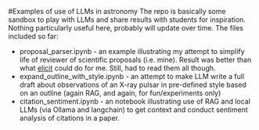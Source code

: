 #Examples of use of LLMs in astronomy
The repo is basically some sandbox to play with LLMs and share results with students for inspiration.
Nothing particularly useful here, probably will update over time. The files included so far:

* proposal_parser.ipynb - an example illustrating my attempt to simplify life of reviewer of scientific proposals (i.e. mine). Result was better than what [elicit](https://elicit.com) could do for me. Still, had to read them all though. 
* expand\_outline\_with_style.ipynb - an attempt to make LLM write a full draft about observations of an X-ray pulsar in pre-defined style based on an outline (again RAG, and again, for fun/experiments only)
* citation\_sentiment.ipynb - an notebook illustrating use of RAG and local LLMs (via Ollama and langchain) to get context and conduct sentiment analysis of citations in a paper. 
